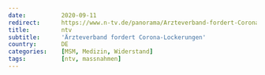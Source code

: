 ```yaml
---
date:          2020-09-11
redirect:      https://www.n-tv.de/panorama/Arzteverband-fordert-Corona-Lockerungen-article22029738.html
title:         ntv
subtitle:      'Ärzteverband fordert Corona-Lockerungen'
country:       DE
categories:    [MSM, Medizin, Widerstand]
tags:          [ntv, massnahmen]
---
```


